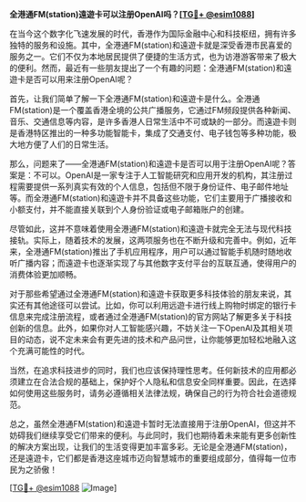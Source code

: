 **全港通FM(station)遠遊卡可以注册OpenAI吗？[[TG💪+ @esim1088](https://t.me/s/esim1088)]**

在当今这个数字化飞速发展的时代，香港作为国际金融中心和科技枢纽，拥有许多独特的服务和设施。其中，全港通FM(station)和遠遊卡就是深受香港市民喜爱的服务之一。它们不仅为本地居民提供了便捷的生活方式，也为访港游客带来了极大的便利。然而，最近有一些朋友提出了一个有趣的问题：全港通FM(station)和遠遊卡是否可以用来注册OpenAI呢？

首先，让我们简单了解一下全港通FM(station)和遠遊卡是什么。全港通FM(station)是一个覆盖香港全境的公共广播服务，它通过FM频段提供各种新闻、音乐、交通信息等内容，是许多香港人日常生活中不可或缺的一部分。而遠遊卡则是香港特区推出的一种多功能智能卡，集成了交通支付、电子钱包等多种功能，极大地方便了人们的日常生活。

那么，问题来了——全港通FM(station)和遠遊卡是否可以用于注册OpenAI呢？答案是：不可以。OpenAI是一家专注于人工智能研究和应用开发的机构，其注册过程需要提供一系列真实有效的个人信息，包括但不限于身份证件、电子邮件地址等。而全港通FM(station)和遠遊卡并不具备这些功能，它们主要用于广播接收和小额支付，并不能直接关联到个人身份验证或电子邮箱账户的创建。

尽管如此，这并不意味着使用全港通FM(station)和遠遊卡就完全无法与现代科技接轨。实际上，随着技术的发展，这两项服务也在不断升级和完善中。例如，近年来，全港通FM(station)推出了手机应用程序，用户可以通过智能手机随时随地收听广播内容；而遠遊卡也逐渐实现了与其他数字支付平台的互联互通，使得用户的消费体验更加顺畅。

对于那些希望通过全港通FM(station)和遠遊卡获取更多科技体验的朋友来说，其实还有其他途径可以尝试。比如，你可以利用远遊卡进行线上购物时绑定的银行卡信息来完成注册流程，或者通过全港通FM(station)的官方网站了解更多关于科技创新的信息。此外，如果你对人工智能感兴趣，不妨关注一下OpenAI及其相关项目的动态，说不定未来会有更先进的技术和产品问世，让你能够更加轻松地融入这个充满可能性的时代。

当然，在追求科技进步的同时，我们也应该保持理性思考。任何新技术的应用都必须建立在合法合规的基础上，保护好个人隐私和信息安全同样重要。因此，在选择如何使用这些服务时，请务必遵循相关法律法规，确保自己的行为符合社会道德规范。

总之，虽然全港通FM(station)和遠遊卡暂时无法直接用于注册OpenAI，但这并不妨碍我们继续享受它们带来的便利。与此同时，我们也期待着未来能有更多创新性的解决方案出现，让我们的生活变得更加丰富多彩。无论是全港通FM(station)，还是遠遊卡，它们都是香港这座城市迈向智慧城市的重要组成部分，值得每一位市民为之骄傲！

[[TG💪+ @esim1088](https://t.me/s/esim1088) ![Image](https://i.postimg.cc/4NQfJmqS/Snipaste-2025-05-13-00-14-12.png)]